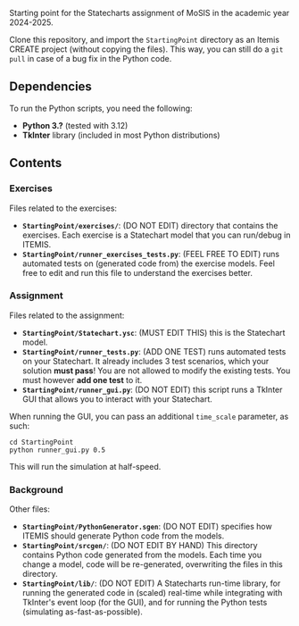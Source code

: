 Starting point for the Statecharts assignment of MoSIS in the academic year 2024-2025.

Clone this repository, and import the `StartingPoint` directory as an Itemis CREATE project (without copying the files). This way, you can still do a `git pull` in case of a bug fix in the Python code.


## Dependencies

To run the Python scripts, you need the following:

  - **Python 3.?** (tested with 3.12)
  - **TkInter** library (included in most Python distributions)


## Contents

### Exercises

Files related to the exercises:
  - **`StartingPoint/exercises/`**: (DO NOT EDIT) directory that contains the exercises. Each exercise is a Statechart model that you can run/debug in ITEMIS.
  - **`StartingPoint/runner_exercises_tests.py`**: (FEEL FREE TO EDIT) runs automated tests on (generated code from) the exercise models. Feel free to edit and run this file to understand the exercises better.

### Assignment

Files related to the assignment:
  - **`StartingPoint/Statechart.ysc`**: (MUST EDIT THIS) this is the Statechart model.
  - **`StartingPoint/runner_tests.py`**: (ADD ONE TEST) runs automated tests on your Statechart. It already includes 3 test scenarios, which your solution **must pass**! You are not allowed to modify the existing tests. You must however **add one test** to it.
  - **`StartingPoint/runner_gui.py`**: (DO NOT EDIT) this script runs a TkInter GUI that allows you to interact with your Statechart.

When running the GUI, you can pass an additional `time_scale` parameter, as such:
```
cd StartingPoint
python runner_gui.py 0.5
```
This will run the simulation at half-speed.

### Background

Other files:
  - **`StartingPoint/PythonGenerator.sgen`**: (DO NOT EDIT) specifies how ITEMIS should generate Python code from the models.
  - **`StartingPoint/srcgen/`**: (DO NOT EDIT BY HAND) This directory contains Python code generated from the models. Each time you change a model, code will be re-generated, overwriting the files in this directory.
  - **`StartingPoint/lib/`**: (DO NOT EDIT) A Statecharts run-time library, for running the generated code in (scaled) real-time while integrating with TkInter's event loop (for the GUI), and for running the Python tests (simulating as-fast-as-possible).
